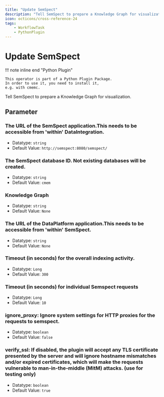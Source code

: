 ```yaml
---
title: "Update SemSpect"
description: "Tell SemSpect to prepare a Knowledge Graph for visualization."
icon: octicons/cross-reference-24
tags: 
    - WorkflowTask
    - PythonPlugin
---
```

# Update SemSpect
<!-- This file was generated - DO NOT CHANGE IT MANUALLY -->

!!! note inline end "Python Plugin"

    This operator is part of a Python Plugin Package.
    In order to use it, you need to install it,
    e.g. with cmemc.

Tell SemSpect to prepare a Knowledge Graph for visualization.

## Parameter

### The URL of the SemSpect application.This needs to be accessible from 'within' DataIntegration.



- Datatype: `string`
- Default Value: `http://semspect:8080/semspect/`



### The SemSpect database ID. Not existing databases will be created.



- Datatype: `string`
- Default Value: `cmem`



### Knowledge Graph



- Datatype: `string`
- Default Value: `None`



### The URL of the DataPlatform application.This needs to be accessible from 'within' SemSpect.



- Datatype: `string`
- Default Value: `None`



### Timeout (in seconds) for the overall indexing activity.



- Datatype: `Long`
- Default Value: `300`



### Timeout (in seconds) for individual Semspect requests



- Datatype: `Long`
- Default Value: `10`



### ignore_proxy: Ignore system settings for HTTP proxies for the requests to semspect.



- Datatype: `boolean`
- Default Value: `false`



### verify_ssl: If disabled, the plugin will accept any TLS certificate presented by the server and will ignore hostname mismatches and/or expired certificates, which will make the requests vulnerable to man-in-the-middle (MitM) attacks. (use for testing only)



- Datatype: `boolean`
- Default Value: `true`



